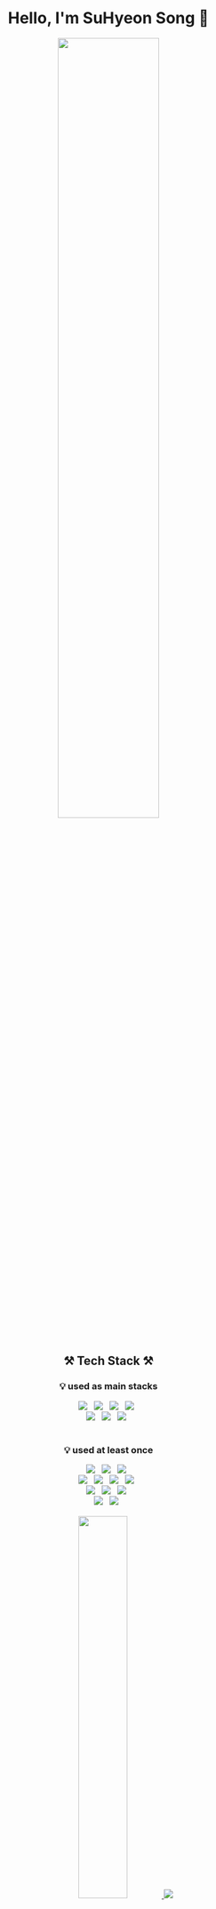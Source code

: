 


<div align="center">
  <h1>Hello, I'm SuHyeon Song 👋</h1>
  
  <img width="60%" src="https://user-images.githubusercontent.com/65274226/209482982-c0c335ab-9a32-43e3-aa74-bf2adc53a2cc.gif"/>

  <h2 align="center"><b>⚒ Tech Stack ⚒</b></h2>
  <h3 align="center">💡 used as main stacks</h3>
  <a><img src="https://img.shields.io/badge/HTML5-E34F26?style=flat-square&logo=HTML5&logoColor=white"/></a> &nbsp
  <a><img src="https://img.shields.io/badge/CSS3-1572B6?style=flat-square&logo=CSS3&logoColor=white"/></a> &nbsp
  <a><img src="https://img.shields.io/badge/JavaScript-F7DF1E?style=flat-square&logo=JavaScript&logoColor=white"/></a> &nbsp
  <a><img src="https://img.shields.io/badge/React-61DAFB?style=flat-square&logo=React&logoColor=white"/></a> &nbsp 
  <br>
  <a><img src="https://img.shields.io/badge/Java-2C2255?style=flat-square&logo=Eclipse IDE&logoColor=white"/></a> &nbsp 
  <a><img src="https://img.shields.io/badge/Python-3776AB?style=flat-square&logo=Python&logoColor=white"/></a> &nbsp 
  <a><img src="https://img.shields.io/badge/MySQL-4479A1?style=flat-square&logo=MySQL&logoColor=white"/></a> &nbsp 
  <br>
  <br>
  <h3 align="center">💡 used at least once</h3>
  <a><img src="https://img.shields.io/badge/C-A8B9CC?style=flat-square&logo=C&logoColor=white"/></a> &nbsp 
  <a><img src="https://img.shields.io/badge/c++-00599C?style=flat-square&logo=c%2B%2B&logoColor=white"/></a> &nbsp 
  <a><img src="https://img.shields.io/badge/Vue.js-4FC08D?style=flat-square&logo=Vue.js&logoColor=white"/></a> &nbsp 
  <br>
  <a><img src="https://img.shields.io/badge/Spring-6DB33F?style=flat-square&logo=Spring&logoColor=white"/></a> &nbsp 
  <a><img src="https://img.shields.io/badge/Spring Boot-13C100?style=flat-square&logo=Spring Boot&logoColor=white"/></a> &nbsp 
  <a><img src="https://img.shields.io/badge/Django-092E20?style=flat-square&logo=Django&logoColor=white"/></a> &nbsp 
  <a><img src="https://img.shields.io/badge/Flask-000000?style=flat-square&logo=Flask&logoColor=white"/></a> &nbsp 
  <br>
  <a><img src="https://img.shields.io/badge/Arduino-00979D?style=flat-square&logo=Arduino&logoColor=white"/></a> &nbsp 
  <a><img src="https://img.shields.io/badge/Raspberry Pi-A22846?style=flat-square&logo=Raspberry Pi&logoColor=white"/></a> &nbsp 
  <a><img src="https://img.shields.io/badge/Anaconda-44A833?style=flat-square&logo=Anaconda&logoColor=white"/></a> &nbsp 
  <br>
  <a><img src="https://img.shields.io/badge/Linux-FCC624?style=flat-square&logo=Linux&logoColor=white"/></a> &nbsp 
  <a><img src="https://img.shields.io/badge/OpenCV-5C3EE8?style=flat-square&logo=OpenCV&logoColor=white"/></a> &nbsp 
  <br>
  <br>
  
 

  <a href="s">
    <img src="https://github-readme-stats.vercel.app/api?username=songsuhyeon&theme=tokyonight&show_icons=true" width="42%" />
  </a>
  <a href="s">
    <img src="https://github-readme-stats.vercel.app/api/top-langs/?username=songsuhyeon&exclude_repo=dkssud8150.github.io&layout=compact&theme=tokyonight" />
  </a>

  [![Solved.ac ssh1692](http://mazassumnida.wtf/api/generate_badge?boj=ssh1692)](https://solved.ac/ssh1692)
</div>

<!--
**songsuhyeon/songsuhyeon** is a ✨ _special_ ✨ repository because its `README.md` (this file) appears on your GitHub profile.

Here are some ideas to get you started:

- 🔭 I’m currently working on ...
- 🌱 I’m currently learning ...
- 👯 I’m looking to collaborate on ...
- 🤔 I’m looking for help with ...
- 💬 Ask me about ...
- 📫 How to reach me: ...
- 😄 Pronouns: ...
- ⚡ Fun fact: ...
-->
